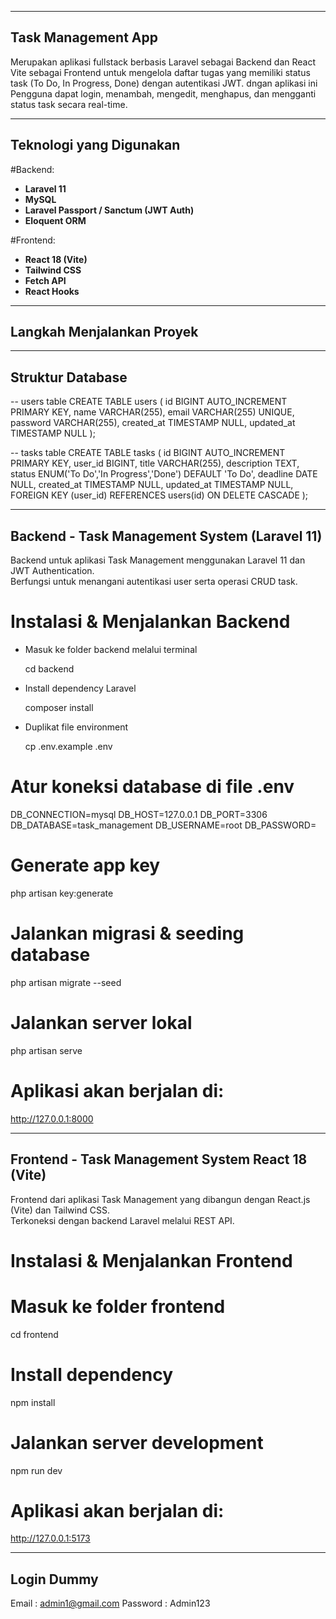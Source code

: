 -------------------
Task Management App
-------------------

Merupakan aplikasi fullstack berbasis Laravel sebagai Backend dan React Vite sebagai Frontend untuk mengelola daftar tugas yang memiliki status task (To Do, In Progress, Done) dengan autentikasi JWT. dngan aplikasi ini Pengguna dapat login, menambah, mengedit, menghapus, dan mengganti status task secara real-time.


------------------------
Teknologi yang Digunakan
------------------------

#Backend:
- **Laravel 11**
- **MySQL**
- **Laravel Passport / Sanctum (JWT Auth)**
- **Eloquent ORM**

#Frontend:
- **React 18 (Vite)**
- **Tailwind CSS**
- **Fetch API**
- **React Hooks**



--------------------------
Langkah Menjalankan Proyek
--------------------------


-----------------
Struktur Database
-----------------

-- users table
CREATE TABLE users (
  id BIGINT AUTO_INCREMENT PRIMARY KEY,
  name VARCHAR(255),
  email VARCHAR(255) UNIQUE,
  password VARCHAR(255),
  created_at TIMESTAMP NULL,
  updated_at TIMESTAMP NULL
);

-- tasks table
CREATE TABLE tasks (
  id BIGINT AUTO_INCREMENT PRIMARY KEY,
  user_id BIGINT,
  title VARCHAR(255),
  description TEXT,
  status ENUM('To Do','In Progress','Done') DEFAULT 'To Do',
  deadline DATE NULL,
  created_at TIMESTAMP NULL,
  updated_at TIMESTAMP NULL,
  FOREIGN KEY (user_id) REFERENCES users(id) ON DELETE CASCADE
);


---------------------------------------------
Backend - Task Management System (Laravel 11)
---------------------------------------------

Backend untuk aplikasi Task Management menggunakan Laravel 11 dan JWT Authentication.  
Berfungsi untuk menangani autentikasi user serta operasi CRUD task.


# Instalasi & Menjalankan Backend

- Masuk ke folder backend melalui terminal
  
  cd backend

- Install dependency Laravel
  
  composer install

- Duplikat file environment

  cp .env.example .env

# Atur koneksi database di file .env

  DB_CONNECTION=mysql
  DB_HOST=127.0.0.1
  DB_PORT=3306
  DB_DATABASE=task_management
  DB_USERNAME=root
  DB_PASSWORD=

# Generate app key

  php artisan key:generate

# Jalankan migrasi & seeding database

  php artisan migrate --seed

# Jalankan server lokal

  php artisan serve

# Aplikasi akan berjalan di:

  http://127.0.0.1:8000

-------------------------------------------------
Frontend - Task Management System React 18 (Vite)
-------------------------------------------------

Frontend dari aplikasi Task Management yang dibangun dengan React.js (Vite) dan Tailwind CSS.  
Terkoneksi dengan backend Laravel melalui REST API.

# Instalasi & Menjalankan Frontend

# Masuk ke folder frontend
  
  cd frontend

# Install dependency
  
  npm install

# Jalankan server development
  
  npm run dev

# Aplikasi akan berjalan di:

  http://127.0.0.1:5173


-----------
Login Dummy
-----------

Email : admin1@gmail.com
Password : Admin123

